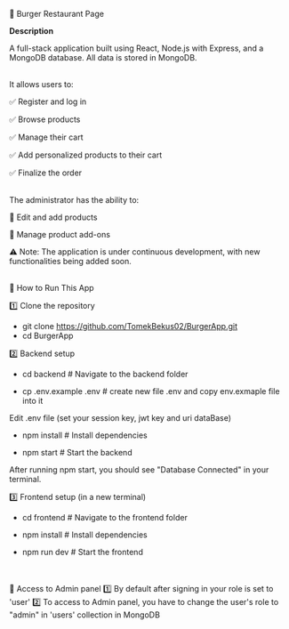 🍔 Burger Restaurant Page


**Description**

A full-stack application built using React, Node.js with Express, and a MongoDB database.
All data is stored in MongoDB.
<br><br>


It allows users to:

✅ Register and log in

✅ Browse products

✅ Manage their cart

✅ Add personalized products to their cart

✅ Finalize the order
<br><br>


The administrator has the ability to:

🔧 Edit and add products

🔧 Manage product add-ons

⚠️ Note: The application is under continuous development, with new functionalities being added soon.
<br><br>


🚀 How to Run This App


1️⃣ Clone the repository

  - git clone https://github.com/TomekBekus02/BurgerApp.git
  - cd BurgerApp


2️⃣ Backend setup

  - cd backend            # Navigate to the backend folder
  
  - cp .env.example .env  # create new file .env and copy env.exmaple file into it

Edit .env file (set your session key, jwt key and uri dataBase)

  - npm install           # Install dependencies  

  - npm start             # Start the backend  

After running npm start, you should see "Database Connected" in your terminal.


3️⃣ Frontend setup (in a new terminal)

  - cd frontend      # Navigate to the frontend folder  

  - npm install      # Install dependencies  

  - npm run dev      # Start the frontend  
<br><br>

🔐 Access to Admin panel
1️⃣ By default after signing in your role is set to 'user'
2️⃣ To access to Admin panel, you have to change the user's role to "admin" in 'users' collection in MongoDB




